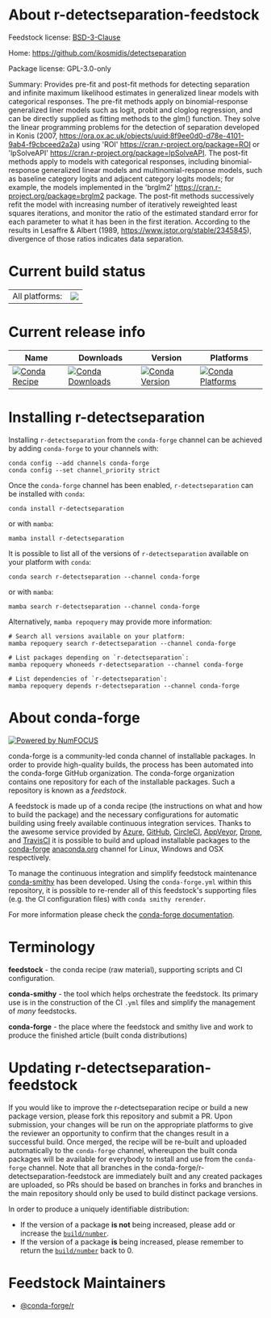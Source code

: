 About r-detectseparation-feedstock
==================================

Feedstock license: [BSD-3-Clause](https://github.com/conda-forge/r-detectseparation-feedstock/blob/main/LICENSE.txt)

Home: https://github.com/ikosmidis/detectseparation

Package license: GPL-3.0-only

Summary: Provides pre-fit and post-fit methods for detecting separation and infinite maximum likelihood estimates in generalized linear models with categorical responses. The pre-fit methods apply on binomial-response generalized liner models such as logit, probit and cloglog regression, and can be directly supplied as fitting methods to the glm() function. They solve the linear programming problems for the detection of separation developed in Konis (2007, <https://ora.ox.ac.uk/objects/uuid:8f9ee0d0-d78e-4101-9ab4-f9cbceed2a2a>) using 'ROI' <https://cran.r-project.org/package=ROI> or 'lpSolveAPI' <https://cran.r-project.org/package=lpSolveAPI>. The post-fit methods apply to models with categorical responses, including binomial-response generalized linear models and multinomial-response models, such as baseline category logits and adjacent category logits models; for example, the models implemented in the 'brglm2' <https://cran.r-project.org/package=brglm2> package. The post-fit methods successively refit the model with increasing number of iteratively reweighted least squares iterations, and monitor the ratio of the estimated standard error for each parameter to what it has been in the first iteration. According to the results in Lesaffre & Albert (1989, <https://www.jstor.org/stable/2345845>), divergence of those ratios indicates data separation.

Current build status
====================


<table><tr><td>All platforms:</td>
    <td>
      <a href="https://dev.azure.com/conda-forge/feedstock-builds/_build/latest?definitionId=14449&branchName=main">
        <img src="https://dev.azure.com/conda-forge/feedstock-builds/_apis/build/status/r-detectseparation-feedstock?branchName=main">
      </a>
    </td>
  </tr>
</table>

Current release info
====================

| Name | Downloads | Version | Platforms |
| --- | --- | --- | --- |
| [![Conda Recipe](https://img.shields.io/badge/recipe-r--detectseparation-green.svg)](https://anaconda.org/conda-forge/r-detectseparation) | [![Conda Downloads](https://img.shields.io/conda/dn/conda-forge/r-detectseparation.svg)](https://anaconda.org/conda-forge/r-detectseparation) | [![Conda Version](https://img.shields.io/conda/vn/conda-forge/r-detectseparation.svg)](https://anaconda.org/conda-forge/r-detectseparation) | [![Conda Platforms](https://img.shields.io/conda/pn/conda-forge/r-detectseparation.svg)](https://anaconda.org/conda-forge/r-detectseparation) |

Installing r-detectseparation
=============================

Installing `r-detectseparation` from the `conda-forge` channel can be achieved by adding `conda-forge` to your channels with:

```
conda config --add channels conda-forge
conda config --set channel_priority strict
```

Once the `conda-forge` channel has been enabled, `r-detectseparation` can be installed with `conda`:

```
conda install r-detectseparation
```

or with `mamba`:

```
mamba install r-detectseparation
```

It is possible to list all of the versions of `r-detectseparation` available on your platform with `conda`:

```
conda search r-detectseparation --channel conda-forge
```

or with `mamba`:

```
mamba search r-detectseparation --channel conda-forge
```

Alternatively, `mamba repoquery` may provide more information:

```
# Search all versions available on your platform:
mamba repoquery search r-detectseparation --channel conda-forge

# List packages depending on `r-detectseparation`:
mamba repoquery whoneeds r-detectseparation --channel conda-forge

# List dependencies of `r-detectseparation`:
mamba repoquery depends r-detectseparation --channel conda-forge
```


About conda-forge
=================

[![Powered by
NumFOCUS](https://img.shields.io/badge/powered%20by-NumFOCUS-orange.svg?style=flat&colorA=E1523D&colorB=007D8A)](https://numfocus.org)

conda-forge is a community-led conda channel of installable packages.
In order to provide high-quality builds, the process has been automated into the
conda-forge GitHub organization. The conda-forge organization contains one repository
for each of the installable packages. Such a repository is known as a *feedstock*.

A feedstock is made up of a conda recipe (the instructions on what and how to build
the package) and the necessary configurations for automatic building using freely
available continuous integration services. Thanks to the awesome service provided by
[Azure](https://azure.microsoft.com/en-us/services/devops/), [GitHub](https://github.com/),
[CircleCI](https://circleci.com/), [AppVeyor](https://www.appveyor.com/),
[Drone](https://cloud.drone.io/welcome), and [TravisCI](https://travis-ci.com/)
it is possible to build and upload installable packages to the
[conda-forge](https://anaconda.org/conda-forge) [anaconda.org](https://anaconda.org/)
channel for Linux, Windows and OSX respectively.

To manage the continuous integration and simplify feedstock maintenance
[conda-smithy](https://github.com/conda-forge/conda-smithy) has been developed.
Using the ``conda-forge.yml`` within this repository, it is possible to re-render all of
this feedstock's supporting files (e.g. the CI configuration files) with ``conda smithy rerender``.

For more information please check the [conda-forge documentation](https://conda-forge.org/docs/).

Terminology
===========

**feedstock** - the conda recipe (raw material), supporting scripts and CI configuration.

**conda-smithy** - the tool which helps orchestrate the feedstock.
                   Its primary use is in the construction of the CI ``.yml`` files
                   and simplify the management of *many* feedstocks.

**conda-forge** - the place where the feedstock and smithy live and work to
                  produce the finished article (built conda distributions)


Updating r-detectseparation-feedstock
=====================================

If you would like to improve the r-detectseparation recipe or build a new
package version, please fork this repository and submit a PR. Upon submission,
your changes will be run on the appropriate platforms to give the reviewer an
opportunity to confirm that the changes result in a successful build. Once
merged, the recipe will be re-built and uploaded automatically to the
`conda-forge` channel, whereupon the built conda packages will be available for
everybody to install and use from the `conda-forge` channel.
Note that all branches in the conda-forge/r-detectseparation-feedstock are
immediately built and any created packages are uploaded, so PRs should be based
on branches in forks and branches in the main repository should only be used to
build distinct package versions.

In order to produce a uniquely identifiable distribution:
 * If the version of a package **is not** being increased, please add or increase
   the [``build/number``](https://docs.conda.io/projects/conda-build/en/latest/resources/define-metadata.html#build-number-and-string).
 * If the version of a package **is** being increased, please remember to return
   the [``build/number``](https://docs.conda.io/projects/conda-build/en/latest/resources/define-metadata.html#build-number-and-string)
   back to 0.

Feedstock Maintainers
=====================

* [@conda-forge/r](https://github.com/orgs/conda-forge/teams/r/)

